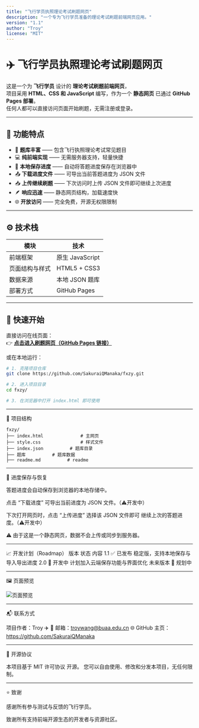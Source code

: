 ```yaml
---
title: "飞行学员执照理论考试刷题网页"
description: "一个专为飞行学员准备的理论考试刷题前端网页应用。"
version: "1.1"
author: "Troy"
license: "MIT"
---
```


# ✈️ 飞行学员执照理论考试刷题网页

这是一个为 **飞行学员** 设计的 **理论考试刷题前端网页**，  
项目采用 **HTML、CSS 和 JavaScript** 编写，作为一个 **静态网页** 已通过 **GitHub Pages 部署**。  
任何人都可以直接访问页面开始刷题，无需注册或登录。

---

## 🌟 功能特点

- 🧠 **题库丰富** —— 包含飞行执照理论考试常见题目  
- 💻 **纯前端实现** —— 无需服务器支持，轻量快捷  
- 📱 **本地保存进度** —— 自动将答题进度保存在浏览器中  
- 📤 **下载进度文件** —— 可导出当前答题进度为 JSON 文件  
- 📥 **上传继续刷题** —— 下次访问时上传 JSON 文件即可继续上次进度  
- 🪶 **响应迅速** —— 静态网页结构，加载速度快  
- 🌐 **开放访问** —— 完全免费，开源无权限限制  

---

## ⚙️ 技术栈

| 模块           | 技术            |
| -------------- | --------------- |
| 前端框架       | 原生 JavaScript |
| 页面结构与样式 | HTML5 + CSS3    |
| 数据来源       | 本地 JSON 题库  |
| 部署方式       | GitHub Pages    |

---

## 🚀 快速开始

直接访问在线页面：  
👉 **[点击进入刷题网页（GitHub Pages 链接）](https://sakuraiqmanaka.github.io/fxzy/)**  

或在本地运行：

```bash
# 1. 克隆项目仓库
git clone https://github.com/SakuraiQManaka/fxzy.git

# 2. 进入项目目录
cd fxzy/

# 3. 在浏览器中打开 index.html 即可使用
```

---

🧩 项目结构
```
fxzy/
├── index.html              # 主网页
├── style.css               # 样式文件
├── index.json          # 题库目录
├── 题库          # 题库数据
├── readme.md          # readme
```

---

💾 进度保存与恢复

答题进度会自动保存到浏览器的本地存储中。

点击 “下载进度” 可导出当前进度为 JSON 文件。（⚠️开发中）

下次打开网页时，点击 “上传进度” 选择该 JSON 文件即可 继续上次的答题进度。（⚠️开发中）

⚠️ 由于这是一个静态网页，数据不会上传或同步到服务器。

---

📈 开发计划（Roadmap）
版本	状态	内容
1.1	✅ 已发布	稳定版，支持本地保存与导入导出进度
2.0	🚧 开发中	计划加入云端保存功能与界面优化
未来版本	🧩 规划中

---

🖼️ 页面预览

![页面预览](https://i.ibb.co/d47Q3Gy9/image.png)

---

📬 联系方式

项目作者：Troy ✈️
📧 邮箱：troywang@buaa.edu.cn
🌐 GitHub 主页：https://github.com/SakuraiQManaka

---

📄 开源协议

本项目基于 MIT 许可协议
 开源。
您可以自由使用、修改和分发本项目，无任何限制。

---

⭐ 致谢

感谢所有参与测试与反馈的飞行学员。

致谢所有支持前端开源生态的开发者与资源社区。